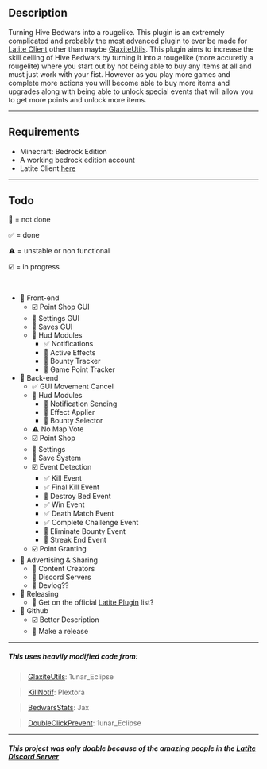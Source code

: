 ## Description
Turning Hive Bedwars into a rougelike. This plugin is an extremely complicated and probably the most advanced plugin to ever be made for [Latite Client](https://latite.net) other than maybe [GlaxiteUtils](https://github.com/LatiteScripting/Scripts/tree/master/Plugins/GalaxiteUtils). This plugin aims to increase the skill ceiling of Hive Bedwars by turning it into a rougelike (more accuretly a rougelite) where you start out by not being able to buy any items at all and must just work with your fist. However as you play more games and complete more actions you will become able to buy more items and upgrades along with being able to unlock special events that will allow you to get more points and unlock more items.

---
## Requirements
- Minecraft: Bedrock Edition
- A working bedrock edition account
- Latite Client [here](https://latite.net)

--- 
## Todo
:white_square_button: = not done

:white_check_mark: = done

:warning: = unstable or non functional

:ballot_box_with_check: = in progress
#
- :white_square_button: Front-end
    - :ballot_box_with_check: Point Shop GUI
    - :white_square_button: Settings GUI
    - :white_square_button: Saves GUI
    - :white_square_button: Hud Modules
        - :white_check_mark: Notifications
        - :white_square_button: Active Effects
        - :white_square_button: Bounty Tracker
        - :white_square_button: Game Point Tracker
- :white_square_button: Back-end
    - :white_check_mark: GUI Movement Cancel
    - :white_square_button: Hud Modules
        - :white_square_button: Notification Sending
        - :white_square_button: Effect Applier
        - :white_square_button: Bounty Selector
    - :warning: No Map Vote
    - :ballot_box_with_check: Point Shop
    - :white_square_button: Settings
    - :white_square_button: Save System
    - :ballot_box_with_check: Event Detection
      - :white_check_mark: Kill Event
      - :white_check_mark: Final Kill Event
      - :white_square_button: Destroy Bed Event
      - :white_check_mark: Win Event
      - :white_check_mark: Death Match Event
      - :white_check_mark: Complete Challenge Event
      - :white_square_button: Eliminate Bounty Event
      - :white_square_button: Streak End Event
    - :ballot_box_with_check: Point Granting
- :white_square_button: Advertising & Sharing
    - :white_square_button: Content Creators
    - :white_square_button: Discord Servers
    - :white_square_button: Devlog??
- :white_square_button: Releasing
    - :white_square_button: Get on the official [Latite Plugin](https://latite.net/plugins) list?
- :white_square_button: Github
    - :ballot_box_with_check: Better Description
    - :white_square_button: Make a release

---
##### This uses heavily modified code from:
> [GlaxiteUtils](https://github.com/LatiteScripting/Scripts/tree/master/Plugins/GalaxiteUtils): 1unar_Eclipse

> [KillNotif](https://github.com/LatiteScripting/Scripts/tree/master/Plugins/KillNotif): Plextora

> [BedwarsStats](https://github.com/LatiteScripting/Scripts/tree/master/Plugins/BedwarsStats): Jax

> [DoubleClickPrevent](https://github.com/LatiteScripting/Scripts/tree/master/Plugins/DoubleClickPrevent): 1unar_Eclipse

---
##### This project was only doable because of the amazing people in the [Latite Discord Server](https://discord.com/invite/GpV3w5tyBs)